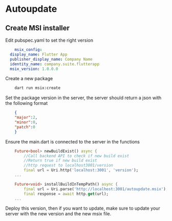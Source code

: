 # Autoupdate

## Create MSI installer

Edit pubspec.yaml to set the right version 

```yaml
    msix_config:
  display_name: Flutter App
  publisher_display_name: Company Name
  identity_name: company.suite.flutterapp
  msix_version: 1.0.0.0
```

Create a new package

```bash
    dart run msix:create
```

Set the package version in the server, the server should return a json with the following format

```json
    {
    "major":2,
    "minor":0,
    "patch":0
    }
```

Ensure the main.dart is connected to the server in the functions

```dart
    Future<bool> newBuildExist() async {
        //Call backend API to check if new build exist
        //Return true if new build exist
        //http request to localhost3001/version
        final url = Uri.http('localhost:3001', 'version');
    ...
```

```dart
    Future<void> installBuildInTempPath() async {
        final url = Uri.parse('http://localhost:3001/autoupdate.msix');
        final response = await http.get(url);
    ...
```

Deploy this version, then if you want to update, make sure to update your server with the new version and the new msix file.